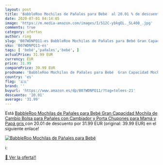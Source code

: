 ```yaml
---
layout: post
title: 'BabbleRoo Mochilas de Pañales para Bebé  al 20.01 % de descuento'
date: 2020-07-01 04:14:05
image: 'https://m.media-amazon.com/images/I/512C-ybkgEL._SL400_.jpg'
comments: true
category: ofertas
author: ring
slug: 'B07WDNPQ11-es BabbleRoo Mochilas de Pañales para Bebé Gran Capacidad...'
sku: 'B07WDNPQ11-es'
tags: [ 'bebé','pañales','bebé', ]
actualPrice: 31.99 EUR
currency: EUR
price: 31.99
comparePrice: 39.99 EUR
prodname: 'BabbleRoo Mochilas de Pañales para Bebé  Gran Capacidad Mochila de Cambio Bolsa para Pañales con Cambiador y Porta Chupones para Mamá y Papá  gris '
country: 'es'
flag: '🇪🇸'
brand: ''
buyurl: 'https://www.amazon.es/dp/B07WDNPQ11/?tag=tolees-21'
descuento: '20.01'
average: '31.99'
---
```


Está [BabbleRoo Mochilas de Pañales para Bebé  Gran Capacidad Mochila de Cambio Bolsa para Pañales con Cambiador y Porta Chupones para Mamá y Papá  gris ](https://www.amazon.es/dp/B07WDNPQ11/?tag=tolees-21) con 20.01 de descuento por 31.99 EUR (original: 39.99 EUR) en el siguiente enlace!

[![BabbleRoo Mochilas de Pañales para Bebé ](https://m.media-amazon.com/images/I/512C-ybkgEL._SL400_.jpg)](https://www.amazon.es/dp/B07WDNPQ11/?tag=tolees-21)

ℹ️:


[🛒 Ver la oferta!!](https://www.amazon.es/dp/B07WDNPQ11/?tag=tolees-21)
